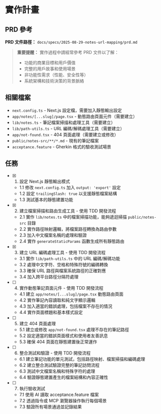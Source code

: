 # 實作計畫

## PRD 參考

**PRD 文件路徑：** `docs/specs/2025-08-29-notes-url-mapping/prd.md`

> **重要提醒：** 實作過程中請經常參考 PRD 文件以了解：
>
> - 功能的商業目標和用戶價值
> - 完整的用戶故事和使用場景
> - 非功能性需求（性能、安全性等）
> - 系統架構和技術決策的背景脈絡

## 相關檔案

- `next.config.ts` - Next.js 設定檔，需要加入靜態輸出設定
- `app/notes/[...slug]/page.tsx` - 動態路由頁面元件（需要建立）
- `lib/notes.ts` - 筆記檔案掃描和處理工具（需要建立）
- `lib/path-utils.ts` - URL 編碼/解碼處理工具（需要建立）
- `app/not-found.tsx` - 404 頁面處理（需要建立或修改）
- `public/notes-src/**/*.md` - 現有的筆記檔案
- `acceptance.feature` - Gherkin 格式的驗收測試場景

## 任務

- [x] 1. 設定 Next.js 靜態輸出模式
  - 1.1 修改 `next.config.ts` 加入 `output: 'export'` 設定
  - 1.2 設定 `trailingSlash: true` 以支援靜態檔案結構
  - 1.3 測試基本的靜態建置功能

- [x] 2. 建立檔案掃描和路由生成工具 - 使用 TDD 開發流程
  - 2.1 實作 `lib/notes.ts` 中的檔案掃描功能，能夠遞迴掃描 `public/notes-src` 目錄
  - 2.2 實作路徑映射邏輯，將檔案路徑轉換為路由參數
  - 2.3 加入中文檔案名稱的處理和驗證
  - 2.4 實作 `generateStaticParams` 函數生成所有靜態路由

- [x] 3. 建立 URL 編碼處理工具 - 使用 TDD 開發流程
  - 3.1 實作 `lib/path-utils.ts` 中的 URL 編碼/解碼功能
  - 3.2 處理中文字符、空格和特殊符號的編碼轉換
  - 3.3 確保 URL 路徑與檔案系統路徑的正確對應
  - 3.4 加入跨平台路徑分隔符處理

- [ ] 4. 實作動態筆記頁面元件 - 使用 TDD 開發流程
  - 4.1 建立 `app/notes/[...slug]/page.tsx` 動態路由頁面
  - 4.2 實作筆記內容讀取和純文字顯示邏輯
  - 4.3 加入適當的錯誤處理，包括檔案不存在的情況
  - 4.4 實作頁面標題和基本樣式設定

- [ ] 5. 建立 404 頁面處理
  - 5.1 建立或修改 `app/not-found.tsx` 處理不存在的筆記路徑
  - 5.2 設定適當的錯誤頁面樣式和使用者友善訊息
  - 5.3 確保 404 頁面在靜態建置後正常運作

- [ ] 6. 整合測試和驗證 - 使用 TDD 開發流程
  - 6.1 建立筆記功能的單元測試，包括路徑映射、檔案掃描和編碼處理
  - 6.2 建立整合測試驗證完整的筆記訪問流程
  - 6.3 測試中文檔案名稱和特殊字符的處理
  - 6.4 驗證靜態建置產生的檔案結構和內容正確性

- [ ] 7. 執行驗收測試
  - 7.1 使用 AI 讀取 acceptance.feature 檔案
  - 7.2 透過指令或 MCP 瀏覽器操作執行每個場景
  - 7.3 驗證所有場景通過並記錄結果